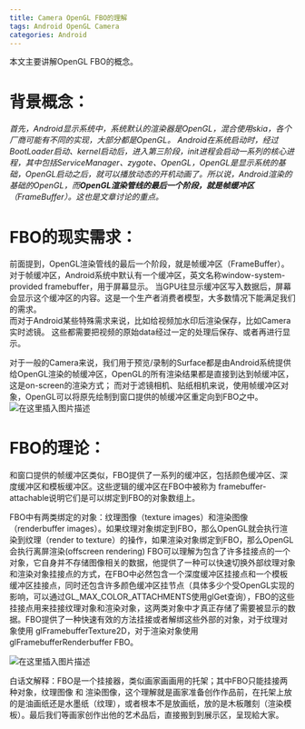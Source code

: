 ```yaml
---
title: Camera OpenGL FBO的理解
tags: Android OpenGL Camera
categories: Android
---
```

本文主要讲解OpenGL FBO的概念。


# 背景概念：

*首先，Android显示系统中，系统默认的渲染器是OpenGL，混合使用skia，各个厂商可能有不同的实现，大部分都是OpenGL。   Android在系统启动时，经过BootLoader启动、kernel启动后，进入第三阶段，init进程会启动一系列的核心进程，其中包括ServiceManager、zygote、OpenGL，OpenGL是显示系统的基础，OpenGL启动之后，就可以播放动态的开机动画了。所以说，Android渲染的基础的OpenGL，而**OpenGL渲染管线的最后一个阶段，就是帧缓冲区**（FrameBuffer）。这也是文章讨论的重点。*

# FBO的现实需求：
前面提到，OpenGL渲染管线的最后一个阶段，就是帧缓冲区（FrameBuffer）。对于帧缓冲区，Android系统中默认有一个缓冲区，英文名称window-system-provided framebuffer，用于屏幕显示。  当GPU往显示缓冲区写入数据后，屏幕会显示这个缓冲区的内容。这是一个生产者消费者模型，大多数情况下能满足我们的需求。  
而对于Android某些特殊需求来说，比如给视频加水印后渲染保存，比如Camera实时滤镜。  这些都需要把视频的原始data经过一定的处理后保存、或者再进行显示。
 
对于一般的Camera来说，我们用于预览/录制的Surface都是由Android系统提供给OpenGL渲染的帧缓冲区，OpenGL的所有渲染结果都是直接到达到帧缓冲区，这是on-screen的渲染方式；
而对于滤镜相机、贴纸相机来说，使用帧缓冲区对象，OpenGL可以将原先绘制到窗口提供的帧缓冲区重定向到FBO之中。
![在这里插入图片描述](https://img-blog.csdnimg.cn/20190614165351247.png?x-oss-process=image/watermark,type_ZmFuZ3poZW5naGVpdGk,shadow_10,text_aHR0cHM6Ly9ibG9nLmNzZG4ubmV0L0ZyYWtpZV9Ld29r,size_16,color_FFFFFF,t_70)

# FBO的理论：
和窗口提供的帧缓冲区类似，FBO提供了一系列的缓冲区，包括颜色缓冲区、深度缓冲区和模板缓冲区。这些逻辑的缓冲区在FBO中被称为 framebuffer-attachable说明它们是可以绑定到FBO的对象数组上。

FBO中有两类绑定的对象：纹理图像（texture images）和渲染图像（renderbuffer images）。如果纹理对象绑定到FBO，那么OpenGL就会执行渲染到纹理（render to texture）的操作，如果渲染对象绑定到FBO，那么OpenGL会执行离屏渲染(offscreen rendering)
FBO可以理解为包含了许多挂接点的一个对象，它自身并不存储图像相关的数据，他提供了一种可以快速切换外部纹理对象和渲染对象挂接点的方式，在FBO中必然包含一个深度缓冲区挂接点和一个模板缓冲区挂接点，同时还包含许多颜色缓冲区挂节点（具体多少个受OpenGL实现的影响，可以通过GL_MAX_COLOR_ATTACHMENTS使用glGet查询），FBO的这些挂接点用来挂接纹理对象和渲染对象，这两类对象中才真正存储了需要被显示的数据。FBO提供了一种快速有效的方法挂接或者解绑这些外部的对象，对于纹理对象使用 glFramebufferTexture2D，对于渲染对象使用glFramebufferRenderbuffer
FBO。

![在这里插入图片描述](https://img-blog.csdnimg.cn/2019061210592490.png?x-oss-process=image/watermark,type_ZmFuZ3poZW5naGVpdGk,shadow_10,text_aHR0cHM6Ly9ibG9nLmNzZG4ubmV0L0ZyYWtpZV9Ld29r,size_16,color_FFFFFF,t_70)

白话文解释：FBO是一个挂接器，类似画家画画用的托架；其中FBO只能挂接两种对象，纹理图像 和 渲染图像，这个理解就是画家准备创作作品前，在托架上放的是油画纸还是水墨纸（纹理），或者根本不是放画纸，放的是木板雕刻（渲染模板）。最后我们等画家创作出他的艺术品后，直接搬到到展示区，呈现給大家。
